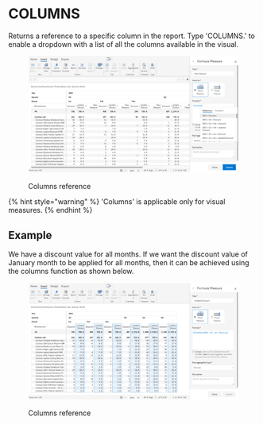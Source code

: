 # COLUMNS

Returns a reference to a specific column in the report. Type 'COLUMNS.' to enable a dropdown with a list of all the columns available in the visual.&#x20;

<figure><img src="../../.gitbook/assets/Formula Columns 2.png" alt=""><figcaption><p>Columns reference</p></figcaption></figure>

{% hint style="warning" %}
'Columns' is applicable only for visual measures.
{% endhint %}

## Example

We have a discount value for all months. If we want the discount value of January month to be applied for all months, then it can be achieved using the columns function as shown below.

<figure><img src="../../.gitbook/assets/Formula Columns.png" alt=""><figcaption><p>Columns reference</p></figcaption></figure>

